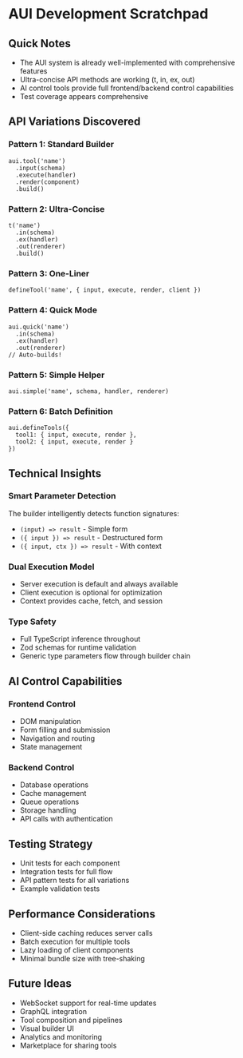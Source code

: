 # AUI Development Scratchpad

## Quick Notes
- The AUI system is already well-implemented with comprehensive features
- Ultra-concise API methods are working (t, in, ex, out)
- AI control tools provide full frontend/backend control capabilities
- Test coverage appears comprehensive

## API Variations Discovered

### Pattern 1: Standard Builder
```tsx
aui.tool('name')
  .input(schema)
  .execute(handler)
  .render(component)
  .build()
```

### Pattern 2: Ultra-Concise
```tsx
t('name')
  .in(schema)
  .ex(handler)
  .out(renderer)
  .build()
```

### Pattern 3: One-Liner
```tsx
defineTool('name', { input, execute, render, client })
```

### Pattern 4: Quick Mode
```tsx
aui.quick('name')
  .in(schema)
  .ex(handler)
  .out(renderer)
// Auto-builds!
```

### Pattern 5: Simple Helper
```tsx
aui.simple('name', schema, handler, renderer)
```

### Pattern 6: Batch Definition
```tsx
aui.defineTools({
  tool1: { input, execute, render },
  tool2: { input, execute, render }
})
```

## Technical Insights

### Smart Parameter Detection
The builder intelligently detects function signatures:
- `(input) => result` - Simple form
- `({ input }) => result` - Destructured form
- `({ input, ctx }) => result` - With context

### Dual Execution Model
- Server execution is default and always available
- Client execution is optional for optimization
- Context provides cache, fetch, and session

### Type Safety
- Full TypeScript inference throughout
- Zod schemas for runtime validation
- Generic type parameters flow through builder chain

## AI Control Capabilities

### Frontend Control
- DOM manipulation
- Form filling and submission
- Navigation and routing
- State management

### Backend Control
- Database operations
- Cache management
- Queue operations
- Storage handling
- API calls with authentication

## Testing Strategy
- Unit tests for each component
- Integration tests for full flow
- API pattern tests for all variations
- Example validation tests

## Performance Considerations
- Client-side caching reduces server calls
- Batch execution for multiple tools
- Lazy loading of client components
- Minimal bundle size with tree-shaking

## Future Ideas
- WebSocket support for real-time updates
- GraphQL integration
- Tool composition and pipelines
- Visual builder UI
- Analytics and monitoring
- Marketplace for sharing tools
